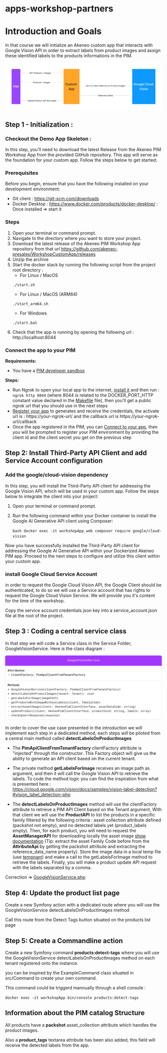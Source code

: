 # apps-workshop-partners

# Introduction and Goals
In that course we will initialize an Akeneo custom app that interacts with Google Vision API 
in order to extract labels from product images and assign these identified labels to the products informations in the PIM.

![diagram.png](diagram.png)


## Step 1 - Initialization : 

### Checkout the Demo App Skeleton :
In this step, you'll need to download the latest Release from the Akeneo PIM Workshop App from the provided GitHub repository. 
This app will serve as the foundation for your custom app. 
Follow the steps below to get started:

### Prerequisites

Before you begin, ensure that you have the following installed on your development environment:

* Git client : https://git-scm.com/downloads
* Docker Desktop : https://www.docker.com/products/docker-desktop/ : Once installed  => start it

### Steps
1. Open your terminal or command prompt.
2. Navigate to the directory where you want to store your project.
3. Download the latest release of the Akeneo PIM Workshop App repository from that url https://github.com/akeneo-presales/WorkshopCustomApp/releases
4. Unzip the archive
5. Start the docker stack by running the following script from the project root directory :
    - For Linux / MacOS
    ```
    ./start.sh
    ```
    - For Linux / MacOS (ARM64)
    ```
    ./start_arm64.sh
    ```
   - For Windows
    ```
    ./start.bat
    ```
6. Check that the app is running by opening the following url : http://localhost:8044

### Connect the app to your PIM

**Requirements:**
- You have a [PIM developer sandbox](https://api.akeneo.com/apps/overview.html#app-developer-starter-kit)

**Steps:**
- Run Ngrok to open your local app to the internet, [install it](https://ngrok.com/download) and then run : ``ngrok http 8044`` (where 8044 is related to the DOCKER_PORT_HTTP constant value declared in the [Makefile](https://github.com/akeneo-presales/app-skeleton/blob/main/Makefile#L13) file), then you'll get a public ngrok url that you should use in the next steps
- [Register your app](https://api.akeneo.com/tutorials/how-to-get-your-app-token.html#step-3-declare-your-local-app-as-a-custom-app-in-your-sandbox-to-generate-credentials) to generates and receive the credentials, the activate url is : https://your-ngrok-url/ and the callback url is https://your-ngrok-url/callback
- Once the app registered in the PIM, you can [Connect to your app](https://api.akeneo.com/tutorials/how-to-get-your-app-token.html#step-4-run-your-local-app), then you will be prompted to register your PIM environment by providing the client id and the client secret you get on the previous step


## Step 2: Install Third-Party API Client and add Service Account configuration

### Add the google/cloud-vision dependency

In this step, you will install the Third-Party API client for addressing the Google Vision API, which will be used in your custom app. 
Follow the steps below to integrate the client into your project:

1. Open your terminal or command prompt.
2. Run the following command within your Docker container to install the Google AI Generative API client using Composer:

    ``bash
    docker exec -it workshopApp_web composer require google/cloud-vision
    ``

Now you have successfully installed the Third-Party API client for addressing the Google AI Generative API within your Dockerized Akeneo PIM app. Proceed to the next steps to configure and utilize this client within your custom app.

### install Google Cloud Service Account
in order to request the Google Cloud Vision API, the Google Client should be authenticated, 
to do so we will use a Service account that has rights to request the Google Cloud Vision Service.
We will provide you it's content for the time of the workshop.

Copy the service account credentials json key into a service_account.json file at the root of the project.

## Step 3 : Coding a central service class

In that step we will code a Service class in the Service Folder, GoogleVisionService.
Here is the class diagram :

![classDiagram.png](classDiagram.png)

In order to cover the use case presented in the introduction we will implement each step in a dedicated method, each steps will be piloted from a central main method called **detectLabelsOnProductImages**

* The **PimApiClientFromTenantFactory** clientFactory attribute is "injected" through the constructor. 
This Factory object will give us the ability to generate an API client based on the current tenant.

* The private method **getLabelsForImage** receives an image path as argument, and then it will call the Google Vision API to retrieve the labels.
To code the method logic you can find the inspiration from what is presented here : https://cloud.google.com/vision/docs/samples/vision-label-detection?#vision_label_detection-php

* The **detectLabelsOnProductImages** method will use the clientFactory attribute to retrieve a PIM API Client based on the Tenant argument, 
With that client we will use the **ProductAPI** to list the products in a specific family filtered by the following criteria : asset collection attribute defined (packshot not empty), and no detected labels yet (product_labels empty).
Then, for each product, you will need to request the **AssetManagerAPI** for downloading locally the asset image [show documentation](https://api.akeneo.com/php-client/resources.html#asset-media-file) (Tip: extract the asset Family Code before from the **AttributeApi** by getting the packshot attribute and extracting the reference_data_name property).
Store the image data in a local temp file (use [tempnam](https://www.php.net/manual/function.tempnam.php)) and make a call to the getLabelsForImage method to retrieve the labels.
Finally, you will make a product update API request with the labels separated by a comma.

Correction => [GoogleVisionService.php](GoogleVisionService.php)

## Step 4: Update the product list page

Create a new Symfony action with a dedicated route where you will use the GoogleVisionService detectLabelsOnProductImages method 

Call this route from the Detect Tags button situated on the products list page


## Step 5: Create a Commandline action

Create a new Symfony command **products:detect-tags** where you will use the GoogleVisionService detectLabelsOnProductImages method on each tenant registered onto the instance.

you can be inspired by the ExampleCommand class situated in src/Command to create your own command.

This command could be triggerd mannually through a shell console :

`docker exec -it workshopApp bin/console products:detect-tags`

## Information about the PIM catalog Structure

All products have a **packshot** asset_collection attribute which handles the product images.

Also a **product_tags** textarea attribute has been also added, this field will receive the detected labels from the app.
